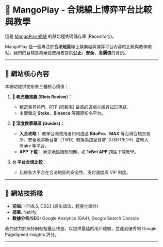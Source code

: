 # 🥭 MangoPlay - 合規線上博弈平台比較與教學

這是 [MangoPlay 網站](https://mangoplay.netlify.app/) 的原始程式碼儲存庫 (Repository)。

MangoPlay 是一個專注於**合法地區**線上娛樂城與博弈平台內容的比較與教學網站。我們的目標是為華語使用者提供**公正、安全、高價值**的資訊。

---

## 🎯 網站核心內容

本網站提供使用者三種核心價值：

1.  **🎰 老虎機推薦 (Slots Review)：**
    * 精選業界熱門、RTP (回報率) 最高的遊戲介紹與試玩連結。
    * 主要鎖定 **Stake**、**Binance** 等國際知名平台。
    
2.  **💎 深度教學專區 (Guides)：**
    * **入金攻略：** 教學台灣使用者如何透過 **BitoPro**、**MAX** 等台灣合規交易所，安全地將新台幣（TWD）轉換為加密貨幣（USDT/ETH）並轉入 Stake 等平台。
    * **APP 下載：** 解決地區限制問題，如 **1xBet APP** 跨區下載教學。
    
3.  **⚖️ 平台合規比較：**
    * 比較各大平台在合法地區的安全性、支付速度與 VIP 制度。

---

## 🚀 網站技術棧

* **前端:** HTML5, CSS3 (原生語法，輕量化設計)
* **部署:** Netlify
* **數據分析/SEO:** Google Analytics (GA4), Google Search Console

我們致力於保持網站輕量且快速，以提供最佳的用戶體驗，並達到優秀的 Google PageSpeed Insights 評分。

---
